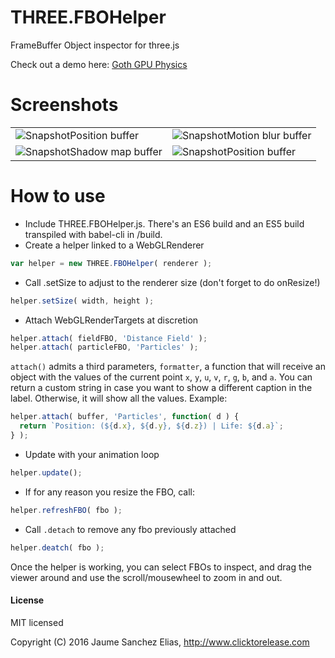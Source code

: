 # THREE.FBOHelper
FrameBuffer Object inspector for three.js

Check out a demo here: [Goth GPU Physics](https://www.clicktorelease.com/code/THREE.FBOHelper/#512)
# Screenshots

<table>
<tr>
<td><img src="https://raw.githubusercontent.com/spite/THREE.FBOHelper/master/about/snapshot1.jpg" alt="Snapshot"/>Position buffer</td>
<td><img src="https://raw.githubusercontent.com/spite/THREE.FBOHelper/master/about/snapshot2.jpg" alt="Snapshot"/>Motion blur buffer</td>
</tr>
<tr>
<td><img src="https://raw.githubusercontent.com/spite/THREE.FBOHelper/master/about/snapshot3.jpg" alt="Snapshot"/>Shadow map buffer</td>
<td><img src="https://raw.githubusercontent.com/spite/THREE.FBOHelper/master/about/snapshot4.jpg" alt="Snapshot"/>Position buffer</td>
</tr>
</table>

# How to use

- Include THREE.FBOHelper.js. There's an ES6 build and an ES5 build transpiled with babel-cli in /build.
- Create a helper linked to a WebGLRenderer
```js
var helper = new THREE.FBOHelper( renderer );
```
- Call .setSize to adjust to the renderer size (don't forget to do onResize!)
```js
helper.setSize( width, height );
```
- Attach WebGLRenderTargets at discretion
```js
helper.attach( fieldFBO, 'Distance Field' );
helper.attach( particleFBO, 'Particles' );
```
```attach()``` admits a third parameters, ```formatter```, a function that will receive an object with the values of the current point ```x```, ```y```, ```u```, ```v```, ```r```, ```g```, ```b```, and ```a```. You can return a custom string in case you want to show a different caption in the label. Otherwise, it will show all the values. 
Example:
```js
helper.attach( buffer, 'Particles', function( d ) {
  return `Position: (${d.x}, ${d.y}, ${d.z}) | Life: ${d.a}`;
} );
```
- Update with your animation loop
```js
helper.update();
```
- If for any reason you resize the FBO, call:
```js
helper.refreshFBO( fbo );
````

- Call ```.detach``` to remove any fbo previously attached
```js
helper.deatch( fbo );
````

Once the helper is working, you can select FBOs to inspect, and drag the viewer around and use the scroll/mousewheel to zoom in and out.

#### License ####

MIT licensed

Copyright (C) 2016 Jaume Sanchez Elias, http://www.clicktorelease.com

